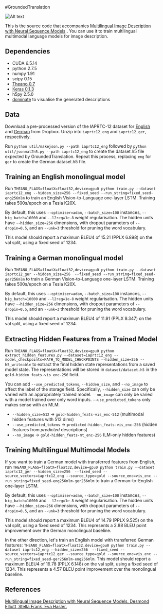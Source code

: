 #GroundedTranslation

![Alt text](https://staff.fnwi.uva.nl/d.elliott/GroundedTranslation/overview.png?raw=true "Optional Title")

This is the source code that accompanies [Multilingual Image Description with Neural Sequence Models](http://arxiv.org/abs/1510.04709) . You can use it to train multilingual multimodal language models for image description.

Dependencies
---

* CUDA 6.5.14
* python 2.7.5
* numpy 1.91
* scipy 0.15
* [Theano 0.7](https://github.com/Theano/Theano/tree/rel-0.7)
* [Keras 0.1.3](https://github.com/fchollet/keras/tree/0.1.3)
* h5py 2.5.0
* [dominate](https://github.com/Knio/dominate) to visualise the generated descriptions

Data
---

Download a pre-processed version of the IAPRTC-12 dataset for [English](https://staff.fnwi.uva.nl/d.elliott/GroundedTranslation/eng.tar.gz) and [German](https://staff.fnwi.uva.nl/d.elliott/GroundedTranslation/ger.tar.gz) from Dropbox. Unzip into `iaprtc12_eng` and `iaprtc12_ger`, respectively.

Run `python util/makejson.py --path iaprtc12_eng` followed by `python util/jsonmat2h5.py --path iaprtc12_eng` to create the dataset.h5 file expected by GroundedTranslation. Repeat this process, replacing `eng` for `ger` to create the German dataset.h5 file.

Training an English monolingual model
---

Run `THEANO_FLAGS=floatX=float32,device=gpu0 python train.py --dataset iaprtc12_eng --hidden_size=256 --fixed_seed --run_string=fixed_seed-eng256mlm` to train an English Vision-to-Language one-layer LSTM. Training takes 500s/epoch on a Tesla K20X.

By default, this uses `--optimiser=adam`, `--batch_size=100` instances, `--big_batch=10000` and `--l2reg=1e-8` weight regularisation. The hidden units have `--hidden_size=256` dimensions, with dropout parameters of `--dropin=0.5`, and an `--unk=3` threshold for pruning the word vocabulary. 

This model should report a maximum BLEU4 of 15.21 (PPLX 6.898) on the val split, using a fixed seed of 1234.

Training a German monolingual model
---

Run `THEANO_FLAGS=floatX=float32,device=gpu0 python train.py --dataset iaprtc12_ger --hidden_size=256  --fixed_seed --run_string=fixed_seed-ger256mlm` to train a German Vision-to-Language one-layer LSTM. Training takes 500s/epoch on a Tesla K20X.

By default, this uses `--optimiser=adam`, `--batch_size=100` instances, `--big_batch=10000` and `--l2reg=1e-8` weight regularisation. The hidden units have `--hidden_size=256` dimensions, with dropout parameters of `--dropin=0.5`, and an `--unk=3` threshold for pruning the word vocabulary. 

This model should report a maximum BLEU4 of 11.91 (PPLX 9.347) on the val split, using a fixed seed of 1234.

Extracting Hidden Features from a Trained Model
---

Run `THEANO_FLAGS=floatX=float32,device=gpu0 python extract_hidden_features.py --dataset=iaprtc12_eng --model_checkpoints=PATH_TO_MODEL_CHECKPOINTS --hidden_size=256 --h5_writeable` to extract the final hidden state representations from a saved model state. The representations will be stored in `dataset/dataset.h5` in the `gold-hidden_feats-vis_enc-256` field.

You can add `--use_predicted_tokens`, `--hidden_size`, and `--no_image` to affect the label of the storage field. Specifically, `--hidden_size` can only be varied with an appropriately trained model. `--no_image` can only be varied with a model trained over only word inputs. `--use_predicted_tokens` only makes sense with an MLM.

* `--hidden_size=512` -> `gold-hidden_feats-vis_enc-512` (multimodal hidden features with 512 dims)
* `--use_predicted_tokens` -> `predicted-hidden_feats-vis_enc-256` (hidden features from *predicted* descriptions)
* `--no_image` -> `gold-hidden_feats-mt_enc-256` (LM-only hidden features)

Training Multilingual Multimodal Models
---

If you want to train a German model with transferred features from English, run `THEANO_FLAGS=floatX=float32,device=gpu0 python train.py --dataset iaprtc12_ger --hidden_size=256  --fixed_seed --source_vectors=iaprtc12_eng --source_type=gold --source_enc=vis_enc --run_string=fixed_seed-eng256mlm-ger256mlm` to train a German-to-English one-layer LSTM.

By default, this uses `--optimiser=adam`, `--batch_size=100` instances, `--big_batch=10000` and `--l2reg=1e-8` weight regularisation. The hidden units have `--hidden_size=256` dimensions, with dropout parameters of `--dropin=0.5`, and an `--unk=3` threshold for pruning the word vocabulary.

This model should report a maximum BLEU4 of 14.79 (PPLX 9.525) on the val split, using a fixed seed of 1234. This represents a 2.88 BLEU point improvement over the German monolingual baseline.

In the other direction, let's train an English model with transferred German features: `THEANO_FLAGS=floatX=float32,device=gpu0 python train.py --dataset iaprtc12_eng --hidden_size=256  --fixed_seed --source_vectors=iaprtc12_ger --source_type=gold --source_enc=vis_enc --run_string=fixed_seed-ger256mlm-eng256mlm`. This model should report a maximum BLEU4 of 19.78 (PPLX 6.148) on the val split, using a fixed seed of 1234. This represents a 4.57 BLEU point improvement over the monolingual baseline.

References
---

[Multilingual Image Description with Neural Sequence Models. Desmond Elliott, Stella Frank, Eva Hasler.](http://arxiv.org/abs/1510.04709)
